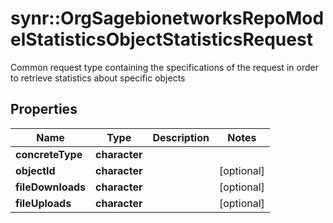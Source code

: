 # synr::OrgSagebionetworksRepoModelStatisticsObjectStatisticsRequest

Common request type containing the specifications of the request in order to retrieve statistics about specific objects

## Properties
Name | Type | Description | Notes
------------ | ------------- | ------------- | -------------
**concreteType** | **character** |  | 
**objectId** | **character** |  | [optional] 
**fileDownloads** | **character** |  | [optional] 
**fileUploads** | **character** |  | [optional] 


